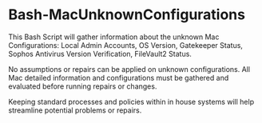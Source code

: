 # Bash-MacUnknownConfigurations
This Bash Script will gather information about the unknown Mac Configurations: Local Admin Accounts, OS Version, Gatekeeper Status, Sophos Antivirus Version Verification, FileVault2 Status.

No assumptions or repairs can be applied on unknown configurations. All Mac detailed information and configurations must be gathered and evaluated before running repairs or changes. 

Keeping standard processes and policies within in house systems will help streamline potential problems or repairs.
 


